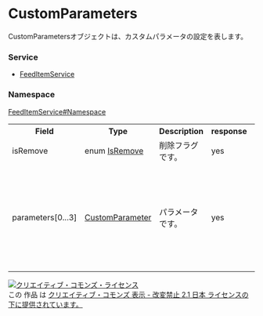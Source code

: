 # CustomParameters
CustomParametersオブジェクトは、カスタムパラメータの設定を表します。

### Service
+ [FeedItemService](../../services/FeedItemService.md)

### Namespace
[FeedItemService#Namespace](../../services/FeedItemService.md#namespace)

<table>
 <tr>
  <th>Field</th>
  <th>Type</th>
  <th>Description</th>
  <th>response</th>
  <th>get</th>
  <th>add</th>
  <th>set</th>
  <th>remove</th>
 </tr>
 <tr>
  <td>isRemove</td>
  <td>enum <a href="IsRemove.md">IsRemove</a></td>
  <td>削除フラグです。</td>
  <td>yes</td>
  <td>-</td>
  <td>-</td>
  <td>Optional</td>
  <td>-</td>
 </tr>
 <tr>
  <td>parameters[0...3]</td>
  <td><a href="CustomParameter.md">CustomParameter</a></td>
  <td>パラメータです。<br>
  <td>yes</td>
  <td>-</td>
  <td>Requirement</td>
  <td>Requirement<br>※既存の項目を置き換えます。<br>※削除フラグを立てた（isRemove=TRUE）場合、Ignore。こちらの項目関係なく 全項目が削除されます。</td>
  <td>-</td>
 </tr>
</table>

<a rel="license" href="http://creativecommons.org/licenses/by-nd/2.1/jp/"><img alt="クリエイティブ・コモンズ・ライセンス" style="border-width:0" src="https://i.creativecommons.org/l/by-nd/2.1/jp/88x31.png" /></a><br />この 作品 は <a rel="license" href="http://creativecommons.org/licenses/by-nd/2.1/jp/">クリエイティブ・コモンズ 表示 - 改変禁止 2.1 日本 ライセンスの下に提供されています。</a>
